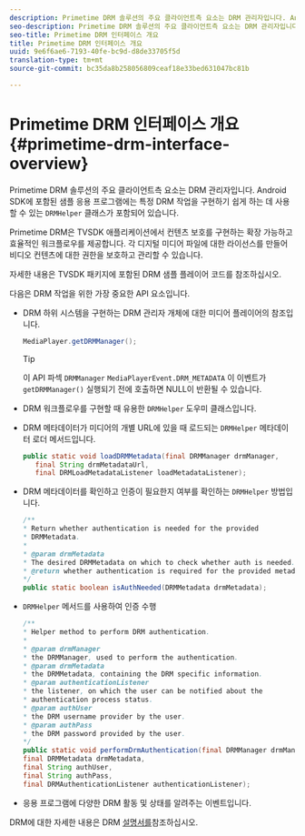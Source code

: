 ```yaml
---
description: Primetime DRM 솔루션의 주요 클라이언트측 요소는 DRM 관리자입니다. Android SDK에 포함된 샘플 애플리케이션에는 특정 DRM 작업을 보다 쉽게 구현할 수 있도록 하는 데 사용할 수 있는 DRMHelper 클래스도 포함되어 있습니다.
seo-description: Primetime DRM 솔루션의 주요 클라이언트측 요소는 DRM 관리자입니다. Android SDK에 포함된 샘플 애플리케이션에는 특정 DRM 작업을 보다 쉽게 구현할 수 있도록 하는 데 사용할 수 있는 DRMHelper 클래스도 포함되어 있습니다.
seo-title: Primetime DRM 인터페이스 개요
title: Primetime DRM 인터페이스 개요
uuid: 9e6f6ae6-7193-40fe-bc9d-d8de33705f5d
translation-type: tm+mt
source-git-commit: bc35da8b258056809ceaf18e33bed631047bc81b

---
```



# Primetime DRM 인터페이스 개요 {#primetime-drm-interface-overview}

Primetime DRM 솔루션의 주요 클라이언트측 요소는 DRM 관리자입니다. Android SDK에 포함된 샘플 응용 프로그램에는 특정 DRM 작업을 구현하기 쉽게 하는 데 사용할 수 있는 `DRMHelper` 클래스가 포함되어 있습니다.

<!--<a id="section_4DD54E085AB345FE9BE00865E56B28DB"></a>-->

Primetime DRM은 TVSDK 애플리케이션에서 컨텐츠 보호를 구현하는 확장 가능하고 효율적인 워크플로우를 제공합니다. 각 디지털 미디어 파일에 대한 라이선스를 만들어 비디오 컨텐츠에 대한 권한을 보호하고 관리할 수 있습니다.

자세한 내용은 TVSDK 패키지에 포함된 DRM 샘플 플레이어 코드를 참조하십시오.

다음은 DRM 작업을 위한 가장 중요한 API 요소입니다.

* DRM 하위 시스템을 구현하는 DRM 관리자 개체에 대한 미디어 플레이어의 참조입니다.

   ```java
   MediaPlayer.getDRMManager();
   ```

   >[!TIP]
   >
   >이 API 파섹 `DRMManager` `MediaPlayerEvent.DRM_METADATA` 이 이벤트가 `getDRMManager()` 실행되기 전에 호출하면 NULL이 반환될 수 있습니다.

* DRM 워크플로우를 구현할 때 유용한 `DRMHelper` 도우미 클래스입니다.
* DRM 메타데이터가 미디어의 개별 URL에 있을 때 로드되는 `DRMHelper` 메타데이터 로더 메서드입니다.

   ```java
   public static void loadDRMMetadata(final DRMManager drmManager,  
      final String drmMetadataUrl,  
      final DRMLoadMetadataListener loadMetadataListener);
   ```

* DRM 메타데이터를 확인하고 인증이 필요한지 여부를 확인하는 `DRMHelper` 방법입니다.

   ```java
   /** 
   * Return whether authentication is needed for the provided 
   * DRMMetadata. 
   * 
   * @param drmMetadata 
   * The desired DRMMetadata on which to check whether auth is needed. 
   * @return whether authentication is required for the provided metadata 
   */ 
   public static boolean isAuthNeeded(DRMMetadata drmMetadata);
   ```

* `DRMHelper` 메서드를 사용하여 인증 수행

   ```java
   /** 
   * Helper method to perform DRM authentication. 
   * 
   * @param drmManager 
   * the DRMManager, used to perform the authentication. 
   * @param drmMetadata 
   * the DRMMetadata, containing the DRM specific information. 
   * @param authenticationListener 
   * the listener, on which the user can be notified about the 
   * authentication process status. 
   * @param authUser 
   * the DRM username provider by the user. 
   * @param authPass 
   * the DRM password provided by the user. 
   */ 
   public static void performDrmAuthentication(final DRMManager drmManager,  
   final DRMMetadata drmMetadata,  
   final String authUser,  
   final String authPass,  
   final DRMAuthenticationListener authenticationListener);
   ```

* 응용 프로그램에 다양한 DRM 활동 및 상태를 알려주는 이벤트입니다.

DRM에 대한 자세한 내용은 DRM [설명서를](https://helpx.adobe.com/primetime/user-guide.html)참조하십시오.
